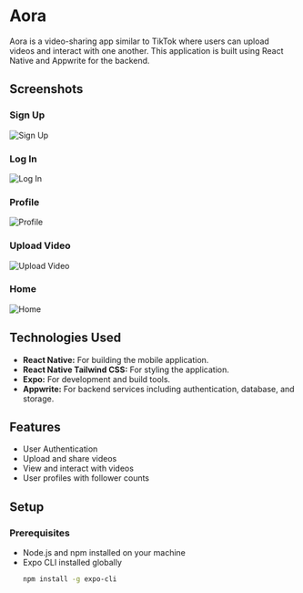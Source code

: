 # Aora

Aora is a video-sharing app similar to TikTok where users can upload videos and interact with one another. This application is built using React Native and Appwrite for the backend.

## Screenshots

### Sign Up
![Sign Up](./assets/aora-signup.png)

### Log In
![Log In](./assets/aora-login.png)

### Profile
![Profile](./assets/aora-profile.png)

### Upload Video
![Upload Video](./assets/aora-video.png)

### Home
![Home](./assets/aora-video.png)



## Technologies Used

- **React Native:** For building the mobile application.
- **React Native Tailwind CSS:** For styling the application.
- **Expo:** For development and build tools.
- **Appwrite:** For backend services including authentication, database, and storage.

## Features

- User Authentication
- Upload and share videos
- View and interact with videos
- User profiles with follower counts

## Setup

### Prerequisites

- Node.js and npm installed on your machine
- Expo CLI installed globally
  ```bash
  npm install -g expo-cli